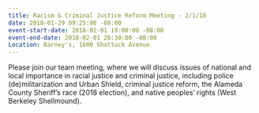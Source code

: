 ```yaml
---
title: Racism & Criminal Justice Reform Meeting - 2/1/18
date: 2018-01-29 09:25:00 -08:00
event-start-date: 2018-02-01 19:00:00 -08:00
event-end-date: 2018-02-01 20:30:00 -08:00
Location: Barney's, 1600 Shattuck Avenue
---
```


Please join our team meeting, where we will discuss issues of national and local importance in racial justice and criminal justice, including police (de)militarization and Urban Shield, criminal justice reform, the Alameda County Sheriff’s race (2018 election), and native peoples’ rights (West Berkeley Shellmound).